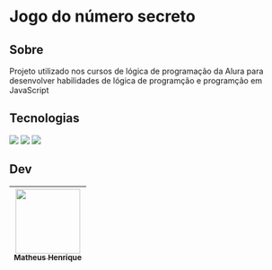 <h1>Jogo do número secreto</h1>

<h2> Sobre</h2>
<p>Projeto utilizado nos cursos de lógica de programação da Alura para desenvolver habilidades de lógica de programção e programção em JavaScript</p>

##  Tecnologias
<div>
  <img src="https://img.shields.io/badge/HTML-239120?style=for-the-badge&logo=html5&logoColor=white">
  <img src="https://img.shields.io/badge/CSS-239120?&style=for-the-badge&logo=css3&logoColor=white">
  <img src="https://img.shields.io/badge/JavaScript-F7DF1E?style=for-the-badge&logo=javascript&logoColor=black">
</div>

## Dev
| [<img loading="lazy" src="https://avatars.githubusercontent.com/u/105827414?v=4" width=115><br><sub>Matheus Henrique</sub>](https://github.com/Hmath23) | 
| :---: |

